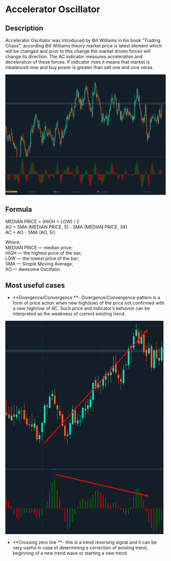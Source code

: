 # Accelerator Oscillator

## Description

Accelerator Oscillator was introduced by Bill Williams in his book "Trading Chaos", according Bill Williams theory market price is latest element which will be changed and prior to this change the market driven forces will change its direction.  The AC indicator measures acceleration and deceleration of these forces.  If indicator rises it means that market is inbalanced now and buy power is greater than sell one and vice versa.  

![](<../../../../.gitbook/assets/image (30).png>)

## Formula

MEDIAN PRICE = (HIGH + LOW) / 2\
AO = SMA (MEDIAN PRICE, 5) - SMA (MEDIAN PRICE, 34)\
AC = AO - SMA (AO, 5)\


Where:\
MEDIAN PRICE — median price;\
HIGH — the highest price of the bar;\
LOW — the lowest price of the bar;\
SMA — Simple Moving Average;\
AO — Awesome Oscillator.



## Most useful cases

* **Divergence/Convergence **- Divergence/Convergence pattern is a form of price action when new high(low) of the price not confirmed with a new high/low of  AC. Such price and indicator’s behavior can be interpreted as the weakness of current existing trend.

![](<../../../../.gitbook/assets/image (32).png>)

* **Crossing zero line **- this is a trend reversing signal and it can be very useful in case of determining a correction of existing trend, beginning of a new trend wave or starting a new trend.

